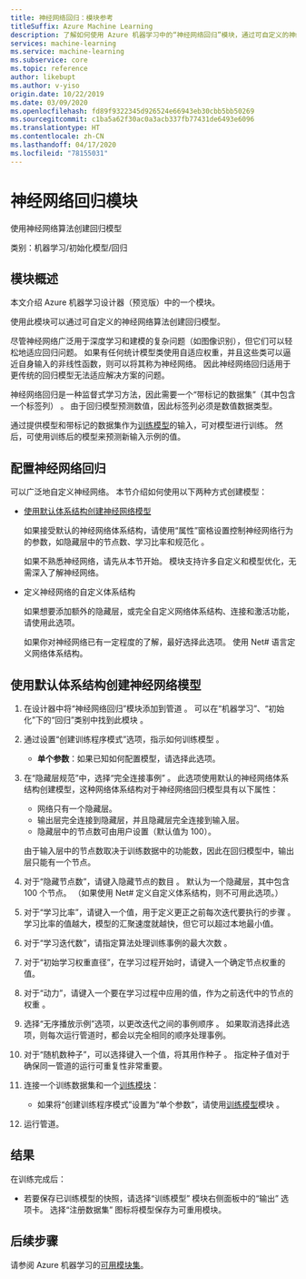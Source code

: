 ```yaml
---
title: 神经网络回归：模块参考
titleSuffix: Azure Machine Learning
description: 了解如何使用 Azure 机器学习中的“神经网络回归”模块，通过可自定义的神经网络算法创建回归模型。
services: machine-learning
ms.service: machine-learning
ms.subservice: core
ms.topic: reference
author: likebupt
ms.author: v-yiso
origin.date: 10/22/2019
ms.date: 03/09/2020
ms.openlocfilehash: fd89f9322345d926524e66943eb30cbb5bb50269
ms.sourcegitcommit: c1ba5a62f30ac0a3acb337fb77431de6493e6096
ms.translationtype: HT
ms.contentlocale: zh-CN
ms.lasthandoff: 04/17/2020
ms.locfileid: "78155031"
---
```

# <a name="neural-network-regression-module"></a>神经网络回归模块

使用神经网络算法创建回归模型   
  
 类别：机器学习/初始化模型/回归
  
## <a name="module-overview"></a>模块概述  

本文介绍 Azure 机器学习设计器（预览版）中的一个模块。

使用此模块可以通过可自定义的神经网络算法创建回归模型。
  
 尽管神经网络广泛用于深度学习和建模的复杂问题（如图像识别），但它们可以轻松地适应回归问题。 如果有任何统计模型类使用自适应权重，并且这些类可以逼近自身输入的非线性函数，则可以将其称为神经网络。 因此神经网络回归适用于更传统的回归模型无法适应解决方案的问题。
  
 神经网络回归是一种监督式学习方法，因此需要一个“带标记的数据集”（其中包含一个标签列）  。 由于回归模型预测数值，因此标签列必须是数值数据类型。  
  
 通过提供模型和带标记的数据集作为[训练模型](./train-model.md)的输入，可对模型进行训练。 然后，可使用训练后的模型来预测新输入示例的值。  
  
## <a name="configure-neural-network-regression"></a>配置神经网络回归 

可以广泛地自定义神经网络。 本节介绍如何使用以下两种方式创建模型：
  
+ [使用默认体系结构创建神经网络模型](#bkmk_DefaultArchitecture)  
  
    如果接受默认的神经网络体系结构，请使用“属性”窗格设置控制神经网络行为的参数，如隐藏层中的节点数、学习比率和规范化  。

    如果不熟悉神经网络，请先从本节开始。 模块支持许多自定义和模型优化，无需深入了解神经网络。 

+ 定义神经网络的自定义体系结构 

    如果想要添加额外的隐藏层，或完全自定义网络体系结构、连接和激活功能，请使用此选项。
    
    如果你对神经网络已有一定程度的了解，最好选择此选项。 使用 Net# 语言定义网络体系结构。  

##  <a name="create-a-neural-network-model-using-the-default-architecture"></a><a name="bkmk_DefaultArchitecture"></a>使用默认体系结构创建神经网络模型

1.  在设计器中将“神经网络回归”模块添加到管道  。 可以在“机器学习”、“初始化”下的“回归”类别中找到此模块    。 
  
2. 通过设置“创建训练程序模式”选项，指示如何训练模型  。  
  
    -   **单个参数**：如果已知如何配置模型，请选择此选项。  

3.  在“隐藏层规范”中，选择“完全连接事例”   。 此选项使用默认的神经网络体系结构创建模型，这种网络体系结构对于神经网络回归模型具有以下属性：  
  
    + 网络只有一个隐藏层。
    + 输出层完全连接到隐藏层，并且隐藏层完全连接到输入层。
    + 隐藏层中的节点数可由用户设置（默认值为 100）。  
  
    由于输入层中的节点数取决于训练数据中的功能数，因此在回归模型中，输出层只能有一个节点。  
  
4. 对于“隐藏节点数”，请键入隐藏节点的数目  。 默认为一个隐藏层，其中包含 100 个节点。 （如果使用 Net# 定义自定义体系结构，则不可用此选项。）
  
5.  对于“学习比率”，请键入一个值，用于定义更正之前每次迭代要执行的步骤  。 学习比率的值越大，模型的汇聚速度就越快，但它可以超过本地最小值。

6.  对于“学习迭代数”，请指定算法处理训练事例的最大次数  。

7.  对于“初始学习权重直径”，在学习过程开始时，请键入一个确定节点权重的值。

8.  对于“动力”，请键入一个要在学习过程中应用的值，作为之前迭代中的节点的权重  。

10. 选择“无序播放示例”选项，以更改迭代之间的事例顺序  。 如果取消选择此选项，则每次运行管道时，都会以完全相同的顺序处理事例。
  
11. 对于“随机数种子”，可以选择键入一个值，将其用作种子  。 指定种子值对于确保同一管道的运行可重复性非常重要。
  
13. 连接一个训练数据集和一个[训练模块](module-reference.md)： 
  
    -   如果将“创建训练程序模式”设置为“单个参数”，请使用[训练模型](./train-model.md)模块   。  
  
   
14. 运行管道。  

## <a name="results"></a>结果

在训练完成后：

- 若要保存已训练模型的快照，请选择“训练模型”  模块右侧面板中的“输出”  选项卡。 选择“注册数据集”  图标将模型保存为可重用模块。

## <a name="next-steps"></a>后续步骤

请参阅 Azure 机器学习的[可用模块集](module-reference.md)。 